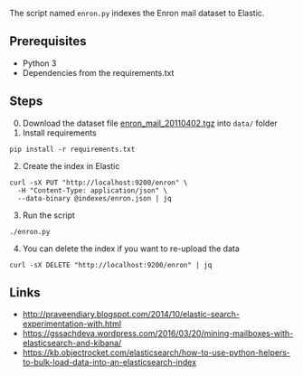 The script named `enron.py` indexes the Enron mail dataset to Elastic.

## Prerequisites
- Python 3
- Dependencies from the requirements.txt

## Steps
0. Download the dataset file [enron_mail_20110402.tgz](http://www.cs.cmu.edu/~enron/enron_mail_20110402.tgz) into `data/` folder
1. Install requirements
```shell
pip install -r requirements.txt
```
2. Create the index in Elastic
```shell
curl -sX PUT "http://localhost:9200/enron" \
  -H "Content-Type: application/json" \
  --data-binary @indexes/enron.json | jq
```
3. Run the script
```shell
./enron.py
```
4. You can delete the index if you want to re-upload the data
```shell
curl -sX DELETE "http://localhost:9200/enron" | jq
```

## Links
- http://praveendiary.blogspot.com/2014/10/elastic-search-experimentation-with.html
- https://gssachdeva.wordpress.com/2016/03/20/mining-mailboxes-with-elasticsearch-and-kibana/
- https://kb.objectrocket.com/elasticsearch/how-to-use-python-helpers-to-bulk-load-data-into-an-elasticsearch-index
